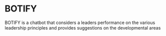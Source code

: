 # BOTIFY
BOTIFY is a chatbot that considers a leaders performance on the various leadership principles and provides suggestions on the developmental areas
